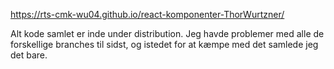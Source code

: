 https://rts-cmk-wu04.github.io/react-komponenter-ThorWurtzner/

Alt kode samlet er inde under distribution. Jeg havde problemer med alle de forskellige branches til sidst, og istedet for at kæmpe med det samlede jeg det bare.
